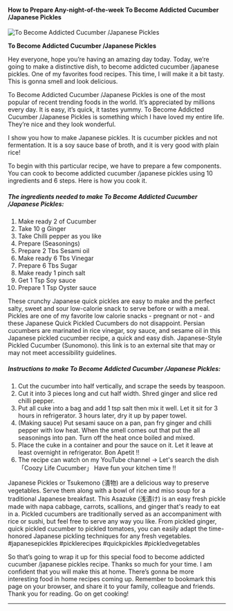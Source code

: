             

#### How to Prepare Any-night-of-the-week To Become Addicted Cucumber /Japanese Pickles

![To Become Addicted Cucumber /Japanese Pickles](https://img-global.cpcdn.com/recipes/fe086b704337af74/751x532cq70/to-become-addicted-cucumber-japanese-pickles-recipe-main-photo.jpg)

**To Become Addicted Cucumber /Japanese Pickles**

Hey everyone, hope you’re having an amazing day today. Today, we’re going to make a distinctive dish, to become addicted cucumber /japanese pickles. One of my favorites food recipes. This time, I will make it a bit tasty. This is gonna smell and look delicious.

To Become Addicted Cucumber /Japanese Pickles is one of the most popular of recent trending foods in the world. It’s appreciated by millions every day. It is easy, it’s quick, it tastes yummy. To Become Addicted Cucumber /Japanese Pickles is something which I have loved my entire life. They’re nice and they look wonderful.

I show you how to make Japanese pickles. It is cucumber pickles and not fermentation. It is a soy sauce base of broth, and it is very good with plain rice!

To begin with this particular recipe, we have to prepare a few components. You can cook to become addicted cucumber /japanese pickles using 10 ingredients and 6 steps. Here is how you cook it.

##### The ingredients needed to make To Become Addicted Cucumber /Japanese Pickles:

1.  Make ready 2 of Cucumber
2.  Take 10 g Ginger
3.  Take Chilli pepper as you like
4.  Prepare (Seasonings)
5.  Prepare 2 Tbs Sesami oil
6.  Make ready 6 Tbs Vinegar
7.  Prepare 6 Tbs Sugar
8.  Make ready 1 pinch salt
9.  Get 1 Tsp Soy sauce
10.  Prepare 1 Tsp Oyster sauce

These crunchy Japanese quick pickles are easy to make and the perfect salty, sweet and sour low-calorie snack to serve before or with a meal. Pickles are one of my favorite low calorie snacks - pregnant or not - and these Japanese Quick Pickled Cucumbers do not disappoint. Persian cucumbers are marinated in rice vinegar, soy sauce, and sesame oil in this Japanese pickled cucumber recipe, a quick and easy dish. Japanese-Style Pickled Cucumber (Sunomono). this link is to an external site that may or may not meet accessibility guidelines.

##### Instructions to make To Become Addicted Cucumber /Japanese Pickles:

1.  Cut the cucumber into half vertically, and scrape the seeds by teaspoon.
2.  Cut it into 3 pieces long and cut half width. Shred ginger and slice red chilli pepper.
3.  Put all cuke into a bag and add 1 tsp salt then mix it well. Let it sit for 3 hours in refrigerator. 3 hours later, dry it up by paper towel.
4.  (Making sauce) Put sesami sauce on a pan, pan fry ginger and chilli pepper with low heat. When the smell comes out that put the all seasonings into pan. Turn off the heat once boiled and mixed.
5.  Place the cuke in a container and pour the sauce on it. Let it leave at least overnight in refrigerator. Bon Apetit !!
6.  The recipe can watch on my YouTube channel → Let's search the dish 「Coozy Life Cucumber」 Have fun your kitchen time !!

Japanese Pickles or Tsukemono (漬物) are a delicious way to preserve vegetables. Serve them along with a bowl of rice and miso soup for a traditional Japanese breakfast. This Asazuke (浅漬け) is an easy fresh pickle made with napa cabbage, carrots, scallions, and ginger that's ready to eat in a. Pickled cucumbers are traditionally served as an accompaniment with rice or sushi, but feel free to serve any way you like. From pickled ginger, quick pickled cucumber to pickled tomatoes, you can easily adapt the time-honored Japanese pickling techniques for any fresh vegetables. #japanesepickles #picklerecipes #quickpickles #pickledvegetables

So that’s going to wrap it up for this special food to become addicted cucumber /japanese pickles recipe. Thanks so much for your time. I am confident that you will make this at home. There’s gonna be more interesting food in home recipes coming up. Remember to bookmark this page on your browser, and share it to your family, colleague and friends. Thank you for reading. Go on get cooking!

* * *